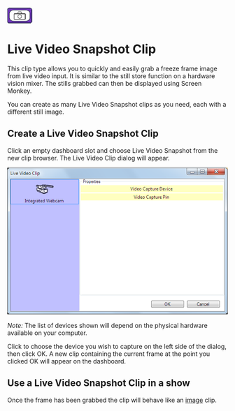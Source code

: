 ![](../../images/LiveVideoSnapshotIcon.png) 
# Live Video Snapshot Clip

This clip type allows you to quickly and easily grab a freeze frame image from live video input. It is similar to the still store function on a hardware vision mixer. The stills grabbed can then be displayed using Screen Monkey.

You can create as many Live Video Snapshot clips as you need, each with a different still image.

## Create a Live Video Snapshot Clip
Click an empty dashboard slot and choose Live Video Snapshot from the new clip browser. The Live Video Clip dialog will appear.

![](../../images/clip-live-video-snapshot.png)

*Note:* The list of devices shown will depend on the physical hardware available on your computer.

Click to choose the device you wish to capture on the left side of the dialog, then click OK. A new clip containing the current frame at the point you clicked OK will appear on the dashboard.

## Use a Live Video Snapshot Clip in a show
Once the frame has been grabbed the clip will behave like an [image](ImageClip.md) clip.